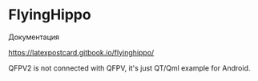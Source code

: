 # FlyingHippo
Документация 

https://latexpostcard.gitbook.io/flyinghippo/

QFPV2 is not connected with QFPV, it's just QT/Qml example for Android.

